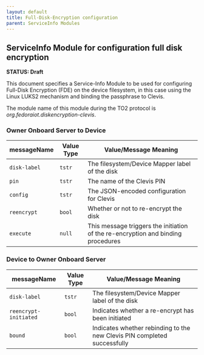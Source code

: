 ```yaml
---
layout: default
title: Full-Disk-Encryption configuration
parent: ServiceInfo Modules
---
```


## ServiceInfo Module for configuration full disk encryption

**STATUS: Draft**

This document specifies a Service-Info Module to be used for configuring Full-Disk Encryption (FDE) on the device filesystem, in this case using the Linux LUKS2 mechanism and binding the passphrase to Clevis.

The module name of this module during the TO2 protocol is *org.fedoraiot.diskencryption-clevis*.

### Owner Onboard Server to Device

| messageName | Value Type | Value/Message Meaning |
| --- | --- | --- |
| `disk-label` | `tstr` | The filesystem/Device Mapper label of the disk |
| `pin` | `tstr` | The name of the Clevis PIN |
| `config` | `tstr` | The JSON-encoded configuration for Clevis |
| `reencrypt` | `bool` | Whether or not to re-encrypt the disk |
| `execute` | `null` | This message triggers the initiation of the re-encryption and binding procedures |

### Device to Owner Onboard Server

| messageName | Value Type | Value/Message Meaning |
| --- | --- | --- |
| `disk-label` | `tstr` | The filesystem/Device Mapper label of the disk |
| `reencrypt-initiated` | `bool` | Indicates whether a re-encrypt has been initiated |
| `bound` | `bool` | Indicates whether rebinding to the new Clevis PIN completed successfully |
